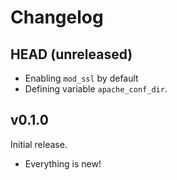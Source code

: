 # Changelog

## HEAD (unreleased)

- Enabling `mod_ssl` by default
- Defining variable `apache_conf_dir`.

## v0.1.0

Initial release.

- Everything is new!
